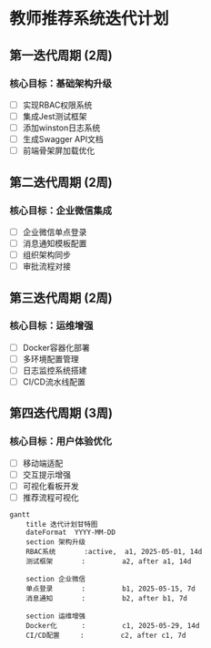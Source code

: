 # 教师推荐系统迭代计划

## 第一迭代周期 (2周)
### 核心目标：基础架构升级
- [ ] 实现RBAC权限系统
- [ ] 集成Jest测试框架
- [ ] 添加winston日志系统
- [ ] 生成Swagger API文档
- [ ] 前端骨架屏加载优化

## 第二迭代周期 (2周)  
### 核心目标：企业微信集成
- [ ] 企业微信单点登录
- [ ] 消息通知模板配置
- [ ] 组织架构同步
- [ ] 审批流程对接

## 第三迭代周期 (2周)
### 核心目标：运维增强
- [ ] Docker容器化部署
- [ ] 多环境配置管理
- [ ] 日志监控系统搭建
- [ ] CI/CD流水线配置

## 第四迭代周期 (3周)
### 核心目标：用户体验优化
- [ ] 移动端适配
- [ ] 交互提示增强
- [ ] 可视化看板开发
- [ ] 推荐流程可视化

```mermaid
gantt
    title 迭代计划甘特图
    dateFormat  YYYY-MM-DD
    section 架构升级
    RBAC系统       :active,  a1, 2025-05-01, 14d
    测试框架       :         a2, after a1, 14d

    section 企业微信
    单点登录       :         b1, 2025-05-15, 7d
    消息通知       :         b2, after b1, 7d

    section 运维增强
    Docker化      :         c1, 2025-05-29, 14d
    CI/CD配置     :         c2, after c1, 7d

